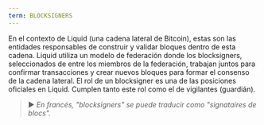 ```yaml
---
term: BLOCKSIGNERS
---
```


En el contexto de Liquid (una cadena lateral de Bitcoin), estas son las entidades responsables de construir y validar bloques dentro de esta cadena. Liquid utiliza un modelo de federación donde los blocksigners, seleccionados de entre los miembros de la federación, trabajan juntos para confirmar transacciones y crear nuevos bloques para formar el consenso de la cadena lateral. El rol de un blocksigner es una de las posiciones oficiales en Liquid. Cumplen tanto este rol como el de vigilantes (guardián).

> ► *En francés, "blocksigners" se puede traducir como "signataires de blocs".*